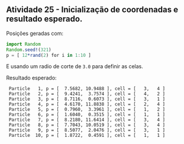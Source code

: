 
## Atividade 25 - Inicialização de coordenadas e resultado esperado.

Posições geradas com:

```julia
import Random
Random.seed!(321)
p = [ 12*rand(2) for i in 1:10 ]
```

E usando um radio de corte de `3.0` para definir as celas.

Resultado esperado:

```
 Particle   1, p = [  7.5682, 10.9488 ], cell = [   3,   4 ]
 Particle   2, p = [  9.4241,  3.7574 ], cell = [   4,   2 ]
 Particle   3, p = [  8.7116,  0.6073 ], cell = [   3,   1 ]
 Particle   4, p = [  4.6170, 11.8838 ], cell = [   2,   4 ]
 Particle   5, p = [  0.7960,  3.3961 ], cell = [   1,   2 ]
 Particle   6, p = [  1.6040,  0.3515 ], cell = [   1,   1 ]
 Particle   7, p = [  8.2180, 11.6414 ], cell = [   3,   4 ]
 Particle   8, p = [  7.7043, 10.0519 ], cell = [   3,   4 ]
 Particle   9, p = [  8.5077,  2.0476 ], cell = [   3,   1 ]
 Particle  10, p = [  1.8722,  0.4591 ], cell = [   1,   1 ]
```
